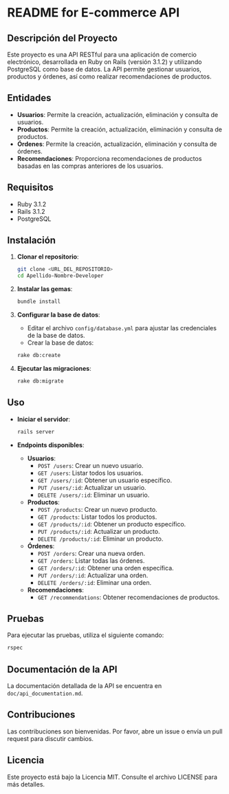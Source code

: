 # README for E-commerce API

## Descripción del Proyecto

Este proyecto es una API RESTful para una aplicación de comercio electrónico, desarrollada en Ruby on Rails (versión 3.1.2) y utilizando PostgreSQL como base de datos. La API permite gestionar usuarios, productos y órdenes, así como realizar recomendaciones de productos.

## Entidades

- **Usuarios**: Permite la creación, actualización, eliminación y consulta de usuarios.
- **Productos**: Permite la creación, actualización, eliminación y consulta de productos.
- **Órdenes**: Permite la creación, actualización, eliminación y consulta de órdenes.
- **Recomendaciones**: Proporciona recomendaciones de productos basadas en las compras anteriores de los usuarios.

## Requisitos

- Ruby 3.1.2
- Rails 3.1.2
- PostgreSQL

## Instalación

1. **Clonar el repositorio**:
   ```bash
   git clone <URL_DEL_REPOSITORIO>
   cd Apellido-Nombre-Developer
   ```

2. **Instalar las gemas**:
   ```bash
   bundle install
   ```

3. **Configurar la base de datos**:
   - Editar el archivo `config/database.yml` para ajustar las credenciales de la base de datos.
   - Crear la base de datos:
   ```bash
   rake db:create
   ```

4. **Ejecutar las migraciones**:
   ```bash
   rake db:migrate
   ```

## Uso

- **Iniciar el servidor**:
   ```bash
   rails server
   ```

- **Endpoints disponibles**:
   - **Usuarios**:
     - `POST /users`: Crear un nuevo usuario.
     - `GET /users`: Listar todos los usuarios.
     - `GET /users/:id`: Obtener un usuario específico.
     - `PUT /users/:id`: Actualizar un usuario.
     - `DELETE /users/:id`: Eliminar un usuario.
   - **Productos**:
     - `POST /products`: Crear un nuevo producto.
     - `GET /products`: Listar todos los productos.
     - `GET /products/:id`: Obtener un producto específico.
     - `PUT /products/:id`: Actualizar un producto.
     - `DELETE /products/:id`: Eliminar un producto.
   - **Órdenes**:
     - `POST /orders`: Crear una nueva orden.
     - `GET /orders`: Listar todas las órdenes.
     - `GET /orders/:id`: Obtener una orden específica.
     - `PUT /orders/:id`: Actualizar una orden.
     - `DELETE /orders/:id`: Eliminar una orden.
   - **Recomendaciones**:
     - `GET /recommendations`: Obtener recomendaciones de productos.

## Pruebas

Para ejecutar las pruebas, utiliza el siguiente comando:

```bash
rspec
```

## Documentación de la API

La documentación detallada de la API se encuentra en `doc/api_documentation.md`.

## Contribuciones

Las contribuciones son bienvenidas. Por favor, abre un issue o envía un pull request para discutir cambios.

## Licencia

Este proyecto está bajo la Licencia MIT. Consulte el archivo LICENSE para más detalles.